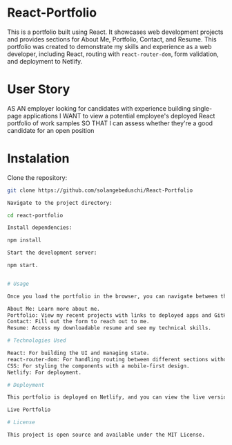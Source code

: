 # React-Portfolio

This is a portfolio built using React. It showcases web development projects and provides sections for About Me, Portfolio, Contact, and Resume. This portfolio was created to demonstrate my skills and experience as a web developer, including React, routing with `react-router-dom`, form validation, and deployment to Netlify.

# User Story

AS AN employer looking for candidates with experience building single-page applications
I WANT to view a potential employee's deployed React portfolio of work samples
SO THAT I can assess whether they're a good candidate for an open position

# Instalation

Clone the repository:
   ```bash
   git clone https://github.com/solangebeduschi/React-Portfolio

Navigate to the project directory:

cd react-portfolio

Install dependencies:

npm install

Start the development server:

npm start.
 

# Usage

Once you load the portfolio in the browser, you can navigate between the different sections:

About Me: Learn more about me.
Portfolio: View my recent projects with links to deployed apps and GitHub repositories.
Contact: Fill out the form to reach out to me.
Resume: Access my downloadable resume and see my technical skills.

# Technologies Used

React: For building the UI and managing state.
react-router-dom: For handling routing between different sections without reloading the page.
CSS: For styling the components with a mobile-first design.
Netlify: For deployment.

# Deployment

This portfolio is deployed on Netlify, and you can view the live version here:

Live Portfolio

# License

This project is open source and available under the MIT License.
